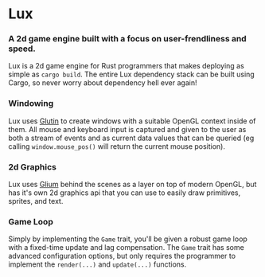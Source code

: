 # Lux

### A 2d game engine built with a focus on user-frendliness and speed.

Lux is a 2d game engine for Rust programmers that makes deploying as
simple as `cargo build`.  The entire Lux dependency stack can be built
using Cargo, so never worry about dependency hell ever again!

### Windowing
Lux uses [Glutin](https://github.com/tomaka/glutin) to create windows with
a suitable OpenGL context inside of them.  All mouse and keyboard input is
captured and given to the user as both a stream of events and as current
data values that can be queried (eg calling `window.mouse_pos()` will
return the current mouse position).

### 2d Graphics
Lux uses [Glium](https://github.com/tomaka/glium) behind the scenes as a
layer on top of modern OpenGL, but has it's own 2d graphics api that you
can use to easily draw primitives, sprites, and text.

### Game Loop
Simply by implementing the `Game` trait, you'll be given a robust game loop
with a fixed-time update and lag compensation.  The `Game` trait has some
advanced configuration options, but only requires the programmer to implement
the `render(...)` and `update(...)` functions.


